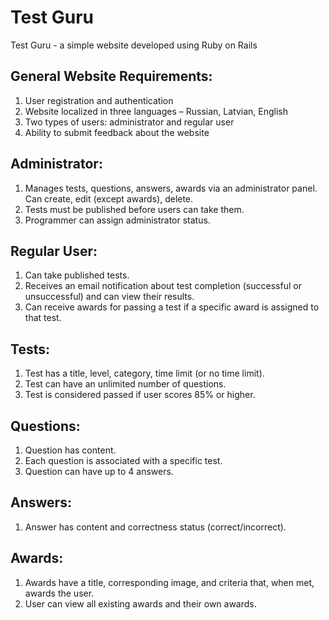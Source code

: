 <h1>Test Guru</h1>

<p>Test Guru - a simple website developed using Ruby on Rails</p>
<h2>General Website Requirements:</h1>

<ol>
    <li>User registration and authentication</li>
    <li>Website localized in three languages – Russian, Latvian, English</li>
    <li>Two types of users: administrator and regular user</li>
    <li>Ability to submit feedback about the website</li>
</ol>

<h2>Administrator:</h2>

<ol>
    <li>Manages tests, questions, answers, awards via an administrator panel. Can create, edit (except awards), delete.</li>
    <li>Tests must be published before users can take them.</li>
    <li>Programmer can assign administrator status.</li>
</ol>

<h2>Regular User:</h2>
    
<ol>
    <li>Can take published tests.</li>
    <li>Receives an email notification about test completion (successful or unsuccessful) and can view their results.</li>
    <li>Can receive awards for passing a test if a specific award is assigned to that test.</li>
</ol>

<h2>Tests:</h2>
    
<ol>
    <li>Test has a title, level, category, time limit (or no time limit).</li>
    <li>Test can have an unlimited number of questions.</li>
    <li>Test is considered passed if user scores 85% or higher.</li>
</ol>

<h2>Questions:</h2>

<ol>
    <li>Question has content.</li>
    <li>Each question is associated with a specific test.</li>
    <li>Question can have up to 4 answers.</li>
</ol>

<h2>Answers:</h2>
    
<ol>
    <li>Answer has content and correctness status (correct/incorrect).</li>
</ol>

<h2>Awards:</h2>

<ol>
    <li>Awards have a title, corresponding image, and criteria that, when met, awards the user.</li>
    <li>User can view all existing awards and their own awards.</li>
</ol>

